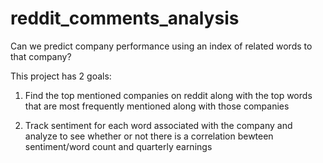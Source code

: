 # reddit_comments_analysis

Can we predict company performance using an index of related words to that company?

This project has 2 goals:

1. Find the top mentioned companies on reddit along with the top words that are most frequently mentioned along with those companies

2. Track sentiment for each word associated with the company and analyze to see whether or not there is a correlation bewteen sentiment/word count and quarterly earnings
